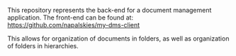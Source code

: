 This repository represents the back-end for a document management application. 
The front-end can be found at: https://github.com/napalskies/my-dms-client

This allows for organization of documents in folders, as well as organization of folders in hierarchies.
